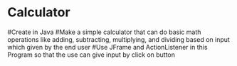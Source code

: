 # Calculator
#Create in Java
#Make a simple calculator that can do basic math operations like adding, subtracting, multiplying, and dividing based on input which given by the end user
#Use JFrame and ActionListener in this Program so that the use can give input by click on button
